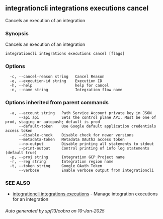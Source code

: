 ## integrationcli integrations executions cancel

Cancels an execution of an integration

### Synopsis

Cancels an execution of an integration

```
integrationcli integrations executions cancel [flags]
```

### Options

```
  -c, --cancel-reason string   Cancel Reason
  -e, --execution-id string    Execution ID
  -h, --help                   help for cancel
  -n, --name string            Integration flow name
```

### Options inherited from parent commands

```
  -a, --account string   Path Service Account private key in JSON
      --api api          Sets the control plane API. Must be one of prod, staging or autopush; default is prod
      --default-token    Use Google default application credentials access token
      --disable-check    Disable check for newer versions
      --metadata-token   Metadata OAuth2 access token
      --no-output        Disable printing all statements to stdout
      --print-output     Control printing of info log statements (default true)
  -p, --proj string      Integration GCP Project name
  -r, --reg string       Integration region name
  -t, --token string     Google OAuth Token
      --verbose          Enable verbose output from integrationcli
```

### SEE ALSO

* [integrationcli integrations executions](integrationcli_integrations_executions.md)	 - Manage integration executions for an integration

###### Auto generated by spf13/cobra on 10-Jan-2025
